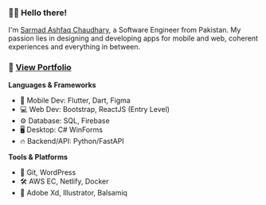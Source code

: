 ### 👋🏻 Hello there!  

I'm [Sarmad Ashfaq Chaudhary](https://78sarmad.glitch.me), a Software Engineer from Pakistan. My passion lies in designing and developing apps for mobile and web, coherent experiences and everything in between.

### 🚀 [View Portfolio](https://78sarmad.glitch.me)

**Languages & Frameworks**  

- 📱 Mobile Dev: Flutter, Dart, Figma
- 💻 Web Dev: Bootstrap, ReactJS (Entry Level)
- ⚙ Database: SQL, Firebase
- 🖥 Desktop: C# WinForms
- 🔥 Backend/API: Python/FastAPI

**Tools & Platforms**  

- 🔨 Git, WordPress
- 🛠 AWS EC, Netlify, Docker
- 🎨 Adobe Xd, Illustrator, Balsamiq

<!-- [![Sarmad's GitHub stats-Dark](https://github-readme-stats.vercel.app/api?username=78sarmad&show_icons=true&theme=dark#gh-dark-mode-only)](https://github.com/anuraghazra/github-readme-stats#gh-dark-mode-only)
 -->
